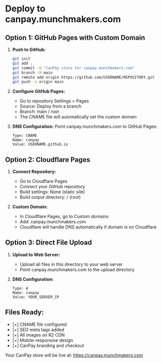 # Deploy to canpay.munchmakers.com

## Option 1: GitHub Pages with Custom Domain

1. **Push to GitHub:**
   ```bash
   git init
   git add .
   git commit -m "CanPay store for canpay.munchmakers.com"
   git branch -M main
   git remote add origin https://github.com/USERNAME/REPOSITORY.git
   git push -u origin main
   ```

2. **Configure GitHub Pages:**
   - Go to repository Settings > Pages
   - Source: Deploy from a branch
   - Branch: main / root
   - The CNAME file will automatically set the custom domain

3. **DNS Configuration:**
   Point canpay.munchmakers.com to GitHub Pages:
   ```
   Type: CNAME
   Name: canpay
   Value: USERNAME.github.io
   ```

## Option 2: Cloudflare Pages

1. **Connect Repository:**
   - Go to Cloudflare Pages
   - Connect your GitHub repository
   - Build settings: None (static site)
   - Build output directory: / (root)

2. **Custom Domain:**
   - In Cloudflare Pages, go to Custom domains
   - Add: canpay.munchmakers.com
   - Cloudflare will handle DNS automatically if domain is on Cloudflare

## Option 3: Direct File Upload

1. **Upload to Web Server:**
   - Upload all files in this directory to your web server
   - Point canpay.munchmakers.com to the upload directory

2. **DNS Configuration:**
   ```
   Type: A
   Name: canpay
   Value: YOUR_SERVER_IP
   ```

## Files Ready:
- [+] CNAME file configured
- [+] SEO meta tags added
- [+] All images on R2 CDN
- [+] Mobile-responsive design
- [+] CanPay branding and checkout

Your CanPay store will be live at: https://canpay.munchmakers.com
